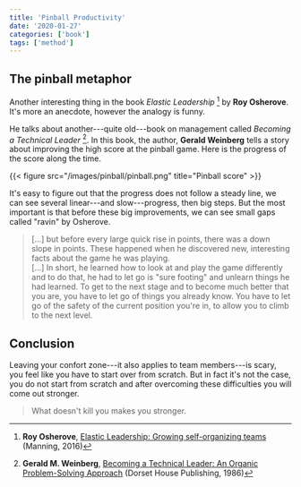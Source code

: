 ```yaml
---
title: 'Pinball Productivity'
date: '2020-01-27'
categories: ['book']
tags: ['method']
---
```


## The pinball metaphor

Another interesting thing in the book *Elastic Leadership* [^1] by **Roy Osherove**. It's more an anecdote, however the analogy is funny.

He talks about another---quite old---book on management called *Becoming a Technical Leader* [^2]. In this book, the author, **Gerald Weinberg** tells a story about improving the high score at the pinball game. Here is the progress of the score along the time.

{{< figure src="/images/pinball/pinball.png" title="Pinball score" >}}

It's easy to figure out that the progress does not follow a steady line, we can see several linear---and slow---progress, then big steps. But the most important is that before these big improvements, we can see small gaps called "ravin" by Osherove.

> [...] but before every large quick rise in points, there was a down slope in points. These happened when he discovered new, interesting facts about the game he was playing.  
> [...] In short, he learned how to look at and play the game differently and to do that, he had to let go is "sure footing" and unlearn things he had learned. To get to the next stage and to become much better that you are, you have to let go of things you already know. You have to let go of the safety of the current position you're in, to allow you to climb to the next level.

## Conclusion

Leaving your confort zone---it also applies to team members---is scary, you feel like you have to start over from scratch. But in fact it's not the case, you do not start from scratch and after overcoming these difficulties you will come out stronger.

> What doesn't kill you makes you stronger.

[^1]: **Roy Osherove**, [Elastic Leadership: Growing self-organizing teams](https://www.goodreads.com/book/show/27751552-elastic-leadership) (Manning, 2016)

[^2]: **Gerald M. Weinberg**, [Becoming a Technical Leader: An Organic Problem-Solving Approach](https://www.goodreads.com/book/show/714344.Becoming_a_Technical_Leader) (Dorset House Publishing, 1986)